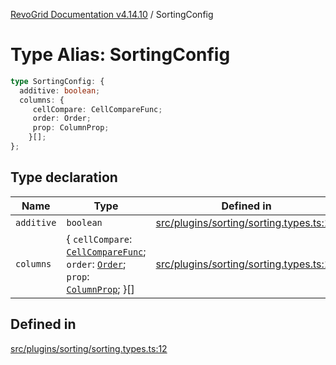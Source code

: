 [RevoGrid Documentation v4.14.10](README.md) / SortingConfig

# Type Alias: SortingConfig

```ts
type SortingConfig: {
  additive: boolean;
  columns: {
     cellCompare: CellCompareFunc;
     order: Order;
     prop: ColumnProp;
    }[];
};
```

## Type declaration

| Name | Type | Defined in |
| ------ | ------ | ------ |
| `additive` | `boolean` | [src/plugins/sorting/sorting.types.ts:14](https://github.com/revolist/revogrid/blob/f8d663f4e4ad146b94baf570f65efe48aaaeae09/src/plugins/sorting/sorting.types.ts#L14) |
| `columns` | \{ `cellCompare`: [`CellCompareFunc`](TypeAlias.CellCompareFunc.md); `order`: [`Order`](TypeAlias.Order.md); `prop`: [`ColumnProp`](TypeAlias.ColumnProp.md); \}[] | [src/plugins/sorting/sorting.types.ts:13](https://github.com/revolist/revogrid/blob/f8d663f4e4ad146b94baf570f65efe48aaaeae09/src/plugins/sorting/sorting.types.ts#L13) |

## Defined in

[src/plugins/sorting/sorting.types.ts:12](https://github.com/revolist/revogrid/blob/f8d663f4e4ad146b94baf570f65efe48aaaeae09/src/plugins/sorting/sorting.types.ts#L12)
